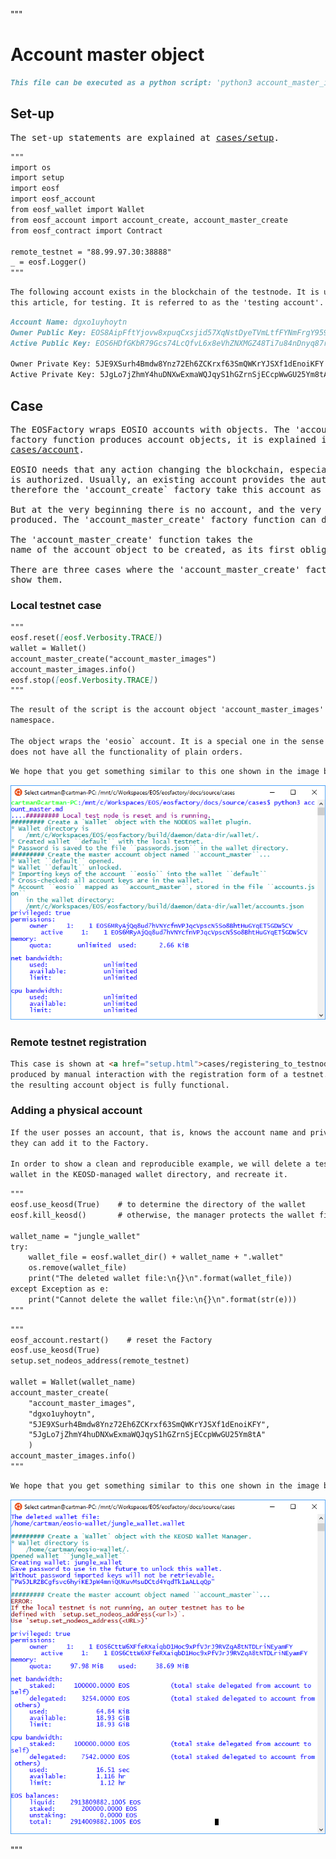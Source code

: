 """
# Account master object

```md
This file can be executed as a python script: 'python3 account_master_images.md'.
```

## Set-up

<pre>
The set-up statements are explained at <a href="setup.html">cases/setup</a>.
</pre>
```md
"""
import os
import setup
import eosf
import eosf_account
from eosf_wallet import Wallet
from eosf_account import account_create, account_master_create
from eosf_contract import Contract

remote_testnet = "88.99.97.30:38888"
_ = eosf.Logger()
"""
```

```md
The following account exists in the blockchain of the testnode. It is used, in
this article, for testing. It is referred to as the 'testing account'.
```

```md
Account Name: dgxo1uyhoytn
Owner Public Key: EOS8AipFftYjovw8xpuqCxsjid57XqNstDyeTVmLtfFYNmFrgY959
Active Public Key: EOS6HDfGKbR79Gcs74LcQfvL6x8eVhZNXMGZ48Ti7u84nDnyq87rv

Owner Private Key: 5JE9XSurh4Bmdw8Ynz72Eh6ZCKrxf63SmQWKrYJSXf1dEnoiKFY
Active Private Key: 5JgLo7jZhmY4huDNXwExmaWQJqyS1hGZrnSjECcpWwGU25Ym8tA 
```


## Case

<pre>
The EOSFactory wraps EOSIO accounts with objects. The 'account_create` 
factory function produces account objects, it is explained in the article 
<a href="account.html">cases/account</a>.

EOSIO needs that any action changing the blockchain, especially account creation 
is authorized. Usually, an existing account provides the authorization, and
therefore the 'account_create` factory take this account as its second argument.

But at the very beginning there is no account, and the very first one has to be
produced. The 'account_master_create' factory function can do this.

The 'account_master_create' function takes the 
name of the account object to be created, as its first obligatory argument.

There are three cases where the 'account_master_create' factory can do. We will
show them. 
</pre>

### Local testnet case

```md
"""
eosf.reset([eosf.Verbosity.TRACE])
wallet = Wallet()
account_master_create("account_master_images")
account_master_images.info()
eosf.stop([eosf.Verbosity.TRACE])
"""
```

```md
The result of the script is the account object 'account_master_images' in the global
namespace.

The object wraps the 'eosio` account. It is a special one in the sense that it 
does not have all the functionality of plain orders.
```

```md
We hope that you get something similar to this one shown in the image below.
```
<img src="account_master_images/account_master_eosio.png" 
    onerror="this.src='../../../source/cases/account_master_images/account_master_eosio.png'"   
    alt="local testnet account master" width="680px"/>

### Remote testnet registration

```md
This case is shown at <a href="setup.html">cases/registering_to_testnode</a>. There the account object is 
produced by manual interaction with the registration form of a testnet. There 
the resulting account object is fully functional.
```

### Adding a physical account

```md
If the user posses an account, that is, knows the account name and private keys,
they can add it to the Factory.

In order to show a clean and reproducible example, we will delete a testing 
wallet in the KEOSD-managed wallet directory, and recreate it.
```

```md
"""
eosf.use_keosd(True)    # to determine the directory of the wallet
eosf.kill_keosd()       # otherwise, the manager protects the wallet file

wallet_name = "jungle_wallet"
try:
    wallet_file = eosf.wallet_dir() + wallet_name + ".wallet"
    os.remove(wallet_file)
    print("The deleted wallet file:\n{}\n".format(wallet_file))
except Exception as e:
    print("Cannot delete the wallet file:\n{}\n".format(str(e)))
"""
```

```md
"""
eosf_account.restart()    # reset the Factory
eosf.use_keosd(True)
setup.set_nodeos_address(remote_testnet)

wallet = Wallet(wallet_name)
account_master_create(
    "account_master_images",
    "dgxo1uyhoytn",
    "5JE9XSurh4Bmdw8Ynz72Eh6ZCKrxf63SmQWKrYJSXf1dEnoiKFY",
    "5JgLo7jZhmY4huDNXwExmaWQJqyS1hGZrnSjECcpWwGU25Ym8tA"
    )
account_master_images.info()
"""
```

```md
We hope that you get something similar to this one shown in the image below.
```
<img src="account_master_images/account_master_add.png" 
    onerror="this.src='../../../source/cases/account_master_images/account_master_add.png'"   
    alt="local testnet account master" width="680px"/>

"""